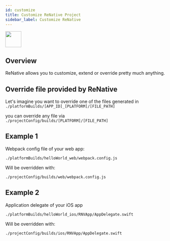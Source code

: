 ```yaml
---
id: customize
title: Customize ReNative Project
sidebar_label: Customize ReNative
---
```


<img src="https://renative.org/img/ic_configuration.png" width=50 height=50 />

## Overview

ReNative allows you to customize, extend or override pretty much anything.

## Override file provided by ReNative

Let's imagine you want to override one of the files generated in `./platformBuilds/[APP_ID]_[PLATFORM]/[FILE_PATH]`

you can override any file via `./projectConfig/builds/[PLATFORM]/[FILE_PATH]`



## Example 1

Webpack config file of your web app:

`./platformBuilds/helloWorld_web/webpack.config.js`

Will be overridden with:

`./projectConfig/builds/web/webpack.config.js`


## Example 2

Application delegate of your iOS app

`./platformBuilds/helloWorld_ios/RNVApp/AppDelegate.swift`

Will be overridden with:

`./projectConfig/builds/ios/RNVApp/AppDelegate.swift`
